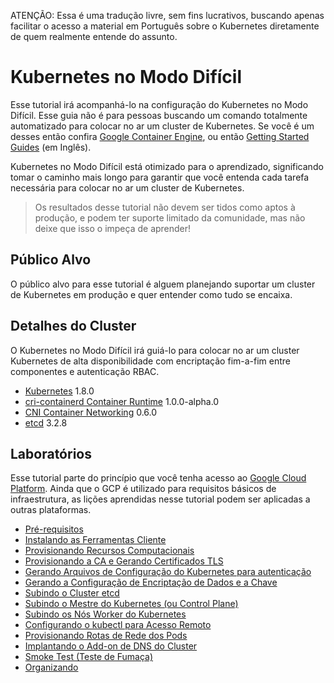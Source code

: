 ATENÇÃO: Essa é uma tradução livre, sem fins lucrativos, buscando apenas facilitar o acesso a material em Português sobre o Kubernetes diretamente de quem realmente entende do assunto.

# Kubernetes no Modo Difícil

Esse tutorial irá acompanhá-lo na configuração do Kubernetes no Modo Difícil. Esse guia não é para pessoas buscando um comando totalmente automatizado para colocar no ar um cluster de Kubernetes. Se você é um desses então confira [Google Container Engine](https://cloud.google.com/container-engine), ou então [Getting Started Guides](http://kubernetes.io/docs/getting-started-guides/) (em Inglês).

Kubernetes no Modo Difícil está otimizado para o aprendizado, significando tomar o caminho mais longo para garantir que você entenda cada tarefa necessária para colocar no ar um cluster de Kubernetes.

> Os resultados desse tutorial não devem ser tidos como aptos à produção, e podem ter suporte limitado da comunidade, mas não deixe que isso o impeça de aprender!

## Público Alvo

O público alvo para esse tutorial é alguem planejando suportar um cluster de Kubernetes em produção e quer entender como tudo se encaixa.

## Detalhes do Cluster

O Kubernetes no Modo Difícil irá guiá-lo para colocar no ar um cluster Kubernetes de alta disponibilidade com encriptação fim-a-fim entre componentes e autenticação RBAC.

* [Kubernetes](https://github.com/kubernetes/kubernetes) 1.8.0
* [cri-containerd Container Runtime](https://github.com/kubernetes-incubator/cri-containerd) 1.0.0-alpha.0
* [CNI Container Networking](https://github.com/containernetworking/cni) 0.6.0
* [etcd](https://github.com/coreos/etcd) 3.2.8

## Laboratórios

Esse tutorial parte do princípio que você tenha acesso ao [Google Cloud Platform](https://cloud.google.com). Ainda que o GCP é utilizado para requisitos básicos de infraestrutura, as lições aprendidas nesse tutorial podem ser aplicadas a outras plataformas.

* [Pré-requisitos](docs/01-pre-requisitos.md)
* [Instalando as Ferramentas Cliente](docs/02-ferramentas-cliente.md)
* [Provisionando Recursos Computacionais](docs/03-recursos-computacionais.md)
* [Provisionando a CA e Gerando Certificados TLS](docs/04-certificate-authority.md)
* [Gerando Arquivos de Configuração do Kubernetes para autenticação](docs/05-kubernetes-configuration-files.md)
* [Gerando a Configuração de Encriptação de Dados e a Chave](docs/06-data-encryption-keys.md)
* [Subindo o Cluster etcd](docs/07-bootstrapping-etcd.md)
* [Subindo o Mestre do Kubernetes (ou Control Plane)](docs/08-bootstrapping-kubernetes-controllers.md)
* [Subindo os Nós Worker do Kubernetes](docs/09-bootstrapping-kubernetes-workers.md)
* [Configurando o kubectl para Acesso Remoto](docs/10-configuring-kubectl.md)
* [Provisionando Rotas de Rede dos Pods](docs/11-pod-network-routes.md)
* [Implantando o Add-on de DNS do Cluster](docs/12-dns-addon.md)
* [Smoke Test (Teste de Fumaça)](docs/13-smoke-test.md)
* [Organizando](docs/14-cleanup.md)
